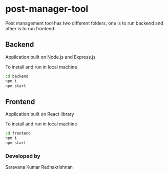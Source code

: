 # post-manager-tool
Post management tool has two different folders, one is to run backend and other is to run frontend.

## Backend

Application built on Node.js and Express.js

To install and run in local machine

```bash
cd backend
npm i 
npm start
```

## Frontend

Application built on React library

To install and run in local machine

```bash
cd frontend
npm i 
npm start
```


### Developed by
Saravana Kumar Radhakrishnan